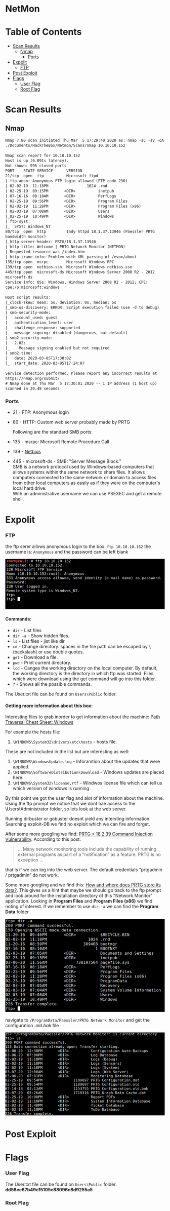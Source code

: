 
# NetMon <!-- omit in toc -->

# Table of Contents <!-- omit in toc -->
- [Scan Results](#scan-results)
  - [Nmap](#nmap)
    - [Ports](#ports)
- [Expolit](#expolit)
    - [FTP](#ftp)
- [Post Exploit](#post-exploit)
- [Flags](#flags)
    - [User Flag](#user-flag)
    - [Root Flag](#root-flag)

# Scan Results

## Nmap
```
Nmap 7.80 scan initiated Thu Mar  5 17:29:40 2020 as: nmap -sC -sV -oA ./Documents/HackTheBox/Netmon/Scans/nmap 10.10.10.152

Nmap scan report for 10.10.10.152
Host is up (0.091s latency).
Not shown: 995 closed ports
PORT    STATE SERVICE      VERSION
21/tcp  open  ftp          Microsoft ftpd
| ftp-anon: Anonymous FTP login allowed (FTP code 230)
| 02-02-19  11:18PM                 1024 .rnd
| 02-25-19  09:15PM       <DIR>          inetpub
| 07-16-16  08:18AM       <DIR>          PerfLogs
| 02-25-19  09:56PM       <DIR>          Program Files
| 02-02-19  11:28PM       <DIR>          Program Files (x86)
| 02-03-19  07:08AM       <DIR>          Users
|_02-25-19  10:49PM       <DIR>          Windows
| ftp-syst: 
|_  SYST: Windows_NT
80/tcp  open  http         Indy httpd 18.1.37.13946 (Paessler PRTG bandwidth monitor)
|_http-server-header: PRTG/18.1.37.13946
| http-title: Welcome | PRTG Network Monitor (NETMON)
|_Requested resource was /index.htm
|_http-trane-info: Problem with XML parsing of /evox/about
135/tcp open  msrpc        Microsoft Windows RPC
139/tcp open  netbios-ssn  Microsoft Windows netbios-ssn
445/tcp open  microsoft-ds Microsoft Windows Server 2008 R2 - 2012 microsoft-ds
Service Info: OSs: Windows, Windows Server 2008 R2 - 2012; CPE: cpe:/o:microsoft:windows

Host script results:
|_clock-skew: mean: 5s, deviation: 0s, median: 5s
|_smb-os-discovery: ERROR: Script execution failed (use -d to debug)
| smb-security-mode: 
|   account_used: guest
|   authentication_level: user
|   challenge_response: supported
|_  message_signing: disabled (dangerous, but default)
| smb2-security-mode: 
|   2.02: 
|_    Message signing enabled but not required
| smb2-time: 
|   date: 2020-03-05T17:30:02
|_  start_date: 2020-03-05T17:24:07

Service detection performed. Please report any incorrect results at https://nmap.org/submit/ .
# Nmap done at Thu Mar  5 17:30:01 2020 -- 1 IP address (1 host up) scanned in 20.48 seconds
```

### Ports
* 21 - FTP:  Anonymous login
* 80 - HTTP: Custom web server probably made by PRTG

  Following are the standard SMB ports:

* 135 - msrpc: Microsoft Remote Procedure Call
* 139 - [Netbios](https://en.wikipedia.org/wiki/NetBIOS#Services)
* 445 - microsoft-ds - SMB: "Server Message Block."  
  SMB is a network protocol used by Windows-based computers that allows systems within the same network to share files. It allows computers connected to the same network or domain to access files from other local computers as easily as if they were on the computer's local hard drive.  
  With an administrative username we can use PSEXEC and get a remote shell.

# Expolit
### FTP
the ftp serer allows anonymous login to the box: `ftp 10.10.10.152`
the username is: `Anonymous` and the password can be left blank

![FTP Login](./Pictures/ftp_login.png)

#### Commands: <!-- omit in toc -->
* `dir` - List files
* `dir -a` - Show hidden files.
* `ls`  - List files - jist like dir
* `cd`  - Change directory. spaces in the file path can be escaped by `\` (backslash) or use double quotes.
* `get` - Download a file.
* `pwd` - Print current directory.
* `lcd` - Canges the working directory on the local computer. By default, the working directory is the directory in which ftp was started. Files which were download using the get command will go into this folder.
* `?`   - Shows all the possible commands.

The User.txt file can be found on `Users\Public` folder.

#### Getting more information about this box: <!-- omit in toc -->
Interesting files to grab inorder to get information about the machine: [Path Traversal Cheat Sheet: Windows](https://gracefulsecurity.com/path-traversal-cheat-sheet-windows/)

For example the hosts file:

1. `\WINDOWS\System32\drivers\etc\hosts` - hosts file.
   
These are not included in the list but are interesting as well:

1. `\WINDOWS\WindowsUpdate.log` - Inforamtion about the updates that were applied.
2. `\WINDOWS\SoftwareDistribution\Download` - Windows updates are placed here.
3. `\WINDOWS\System32\license.rtf` - Windwos license file which can tell us which version of windows is running

By this point we got the user flag and alot of information about the machine. Using the ftp prompt we notice that we dont hae access to the \Users\Administrator folder, so lets look at the web server.

Running dirbuster or gobuster doesnt yield any intersting information.
Searching exploit-DB we find no exploit which we can fire and forget.

After some more googling we find: [PRTG < 18.2.39 Command Injection Vulnerability](https://www.codewatch.org/blog/?p=453). According to this post:

> ... Many network monitoring tools include the capability of running external programs as part of a “notification” as a feature. PRTG is no exception ...

that is if we can log into the web server. The default credentials “prtgadmin / prtgadmin” do not work.  

Some more googling and we find this: [How and where does PRTG store its data?](https://kb.paessler.com/en/topic/463-how-and-where-does-prtg-store-its-data). This gives us a hint that maybe we should go back to the ftp prompt and look around for the installation directory of this "Network Monitor" application. Looking in **Program Files** and **Program Files (x86)** we find noting of interest. If we remember to use `dir -a` we can find the **Program Data** folder

![hidden_files](./Pictures/hidden_files.png)

navigate to `/ProgramData/Paessler/PRTG Network Monitor` and get the configuration _.old.bak_ file

![Installation files](./Pictures/prtg_files.png)

# Post Exploit

# Flags

### User Flag
The User.txt file can be found on `Users\Public` folder. **dd58ce67b49e15105e88096c8d9255a5**


### Root Flag

